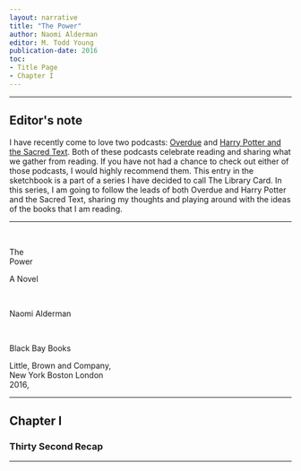```yaml
---
layout: narrative
title: "The Power"
author: Naomi Alderman
editor: M. Todd Young
publication-date: 2016
toc:
- Title Page
- Chapter I
---
```


---

## Editor's note

I have recently come to love two podcasts: [Overdue](https://overduepodcast.com/) and [Harry Potter and the Sacred Text](https://www.harrypottersacredtext.com/). Both of these podcasts celebrate reading and sharing what we gather from reading. If you have not had a chance to check out either of those podcasts, I would highly recommend them. This entry in the sketchbook is a part of a series I have decided to call The Library Card. In this series, I am going to follow the leads of both Overdue and Harry Potter and the Sacred Text, sharing my thoughts and playing around with the ideas of the books that I am reading.

---

<a id="title-page" />

<br>
<p></p>
<p class="centered larger">The<br>Power<br></p>
<p class="centered medium">A Novel</p>

<br>
<p class="centered larger">Naomi Alderman</p>
<br>

<p class="centered">Black Bay Books</p>
<p class="centered small">Little, Brown and Company,<br>New York Boston London<br>2016,<br></p>

---

## Chapter I

### Thirty Second Recap

---